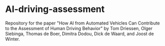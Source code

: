 # AI-driving-assessment
Repository for the paper "How AI from Automated Vehicles Can Contribute to the Assessment of Human Driving Behavior" by Tom Driessen, Olger Siebinga, Thomas de Boer, Dimitra Dodou, Dick de Waard, and Joost de Winter.
